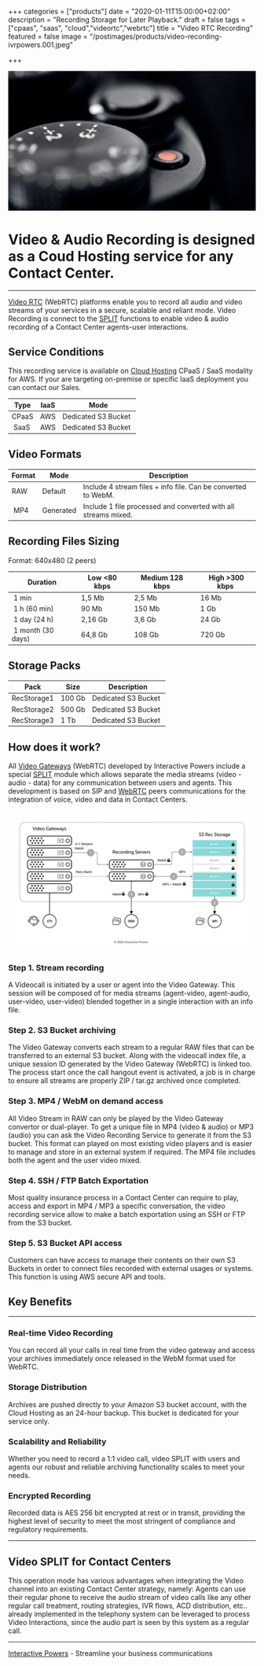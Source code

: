 +++
categories = ["products"]
date = "2020-01-11T15:00:00+02:00"
description = "Recording Storage for Later Playback."
draft = false
tags = ["cpaas", "saas", "cloud","videortc","webrtc"]
title = "Video RTC Recording"
featured = false
image = "/postimages/products/video-recording-ivrpowers.001.jpeg"

+++

![Video Recording](/postimages/products/video-recording-ivrpowers.001.jpeg)

# Video & Audio Recording is designed as a Coud Hosting service for any Contact Center.
---

[Video RTC](https://www.ivrpowers.com/videortc/) (WebRTC) platforms enable you to record all audio and video streams of your services in a secure, scalable and reliant mode. Video Recording is connect to the  [SPLIT](https://blog.ivrpowers.com/post/technologies/what-is-split/) functions to enable video & audio recording of a Contact Center agents-user interactions.

##	Service Conditions

This recording service is available on [Cloud Hosting](https://www.ivrpowers.com/cloud-hosting/) CPaaS / SaaS modality for AWS. If your are targeting on-premise or specific IaaS deployment you can contact our Sales.

| Type | IaaS | Mode |
|-----------|-----------|-----------|
| CPaaS | AWS | Dedicated S3 Bucket |
| SaaS | AWS | Dedicated S3 Bucket |

##	Video Formats

| Format | Mode | Description |
|-----------|-----------|-----------|
| RAW | Default | Include 4 stream files + info file. Can be converted to WebM. |
| MP4 | Generated | Include 1 file processed and converted with all streams mixed. |

##	Recording Files Sizing

Format: 640x480 (2 peers)

| Duration | Low <80 kbps | Medium 128 kbps | High >300 kbps |
|-----------|-----------|-----------|-----------|
| 1 min | 1,5 Mb | 2,5 Mb | 16 Mb |
| 1 h (60 min) | 90 Mb | 150 Mb | 1 Gb |
| 1 day (24 h) | 2,16 Gb | 3,6 Gb | 24 Gb |
| 1 month (30 days) | 64,8 Gb | 108 Gb | 720 Gb |

##	Storage Packs

| Pack | Size | Description |
|-----------|-----------|-----------|
| RecStorage1 | 100 Gb | Dedicated S3 Bucket |
| RecStorage2 | 500 Gb | Dedicated S3 Bucket |
| RecStorage3 | 1 Tb | Dedicated S3 Bucket |

##	How does it work?

All [Video Gateways](https://www.ivrpowers.com/videortc/) (WebRTC) developed by Interactive Powers include a special [SPLIT](https://blog.ivrpowers.com/post/technologies/what-is-split/) module which allows separate the media streams (video - audio - data) for any communication between users and agents. This development is based on SIP  and [WebRTC](https://blog.ivrpowers.com/post/technologies/what-is-webrtc/) peers communications for the integration of voice, video and data in Contact Centers.

![Video Recording Process](/postimages/products/video-recording-ivrpowers.025.jpeg)

###	Step 1. Stream recording

A Videocall is initiated by a user or agent into the Video Gateway.  This session will be composed of for media streams (agent-video, agent-audio, user-video, user-video) blended together in a single interaction with an info file.

###	Step 2. S3 Bucket archiving

The Video Gateway converts each stream to a regular RAW files that can be transferred to an external S3 bucket. Along with the videocall index file, a unique session ID generated by the Video Gateway (WebRTC) is linked too. The process start once the call hangout event is activated, a job is in charge to ensure all streams are properly ZIP / tar.gz archived once completed.

###	Step 3. MP4 / WebM on demand access

All Video Stream in RAW can only be played by the Video Gateway convertor or dual-player. To get a unique file in MP4 (video & audio) or MP3 (audio) you can ask the Video Recording Service to generate it from the S3 bucket. This format can played on most existing video players and is easier to manage and store in an external system if required. The MP4 file includes both the agent and the user video mixed.

###	Step 4. SSH / FTP Batch Exportation

Most quality insurance process in a Contact Center can require to play, access and export in MP4 / MP3 a specific conversation, the video recording service allow to make a batch exportation using an SSH or FTP from the S3 bucket.

###	Step 5. S3 Bucket API access

Customers can have access to manage their contents on their own S3 Buckets in order to connect files recorded with external usages or systems. This function is using AWS secure API and tools.

##	Key Benefits
---

###	Real-time Video Recording

You can record all your calls in real time from the video gateway and access your archives immediately once released in the WebM format used for WebRTC.

###	Storage Distribution

Archives are pushed directly to your Amazon S3 bucket account, with the Cloud Hosting as an 24-hour backup. This bucket is dedicated for your service only.

###	Scalability and Reliability

Whether you need to record a 1:1 video call, video SPLIT with users and agents our robust and reliable archiving functionality scales to meet your needs.

###	Encrypted Recording

Recorded data is AES 256 bit encrypted at rest or in transit, providing the highest level of security to meet the most stringent of compliance and regulatory requirements.

---
##	Video SPLIT for Contact Centers

This operation mode has various advantages when integrating the Video channel into an existing Contact Center strategy, namely: Agents can use their regular phone to receive the audio stream of video calls like any other regular call treatment, routing strategies, IVR flows, ACD distribution, etc.. already implemented in the telephony system can be leveraged to process Video Interactions, since the audio part is seen by this system as a regular call.

---
[Interactive Powers](http://www.ivrpowers.com/) - Streamline your business communications
